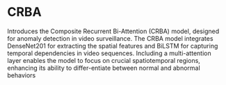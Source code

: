 # CRBA
Introduces the Composite Recurrent Bi-Attention (CRBA) model, designed for anomaly detection in video surveillance. The  CRBA model integrates DenseNet201 for extracting the spatial features and BiLSTM for capturing temporal dependencies in video sequences. Including a multi-attention layer enables the model to focus on crucial spatiotemporal regions, enhancing its ability to differ-entiate between normal and abnormal behaviors
